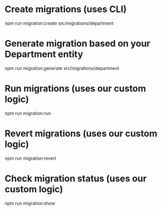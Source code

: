 # Create migrations (uses CLI)
npm run migration:create src/migrations/department

# Generate migration based on your Department entity
npm run migration:generate src/migrations/department

# Run migrations (uses our custom logic)  
npm run migration:run

# Revert migrations (uses our custom logic)
npm run migration:revert

# Check migration status (uses our custom logic)
npm run migration:show